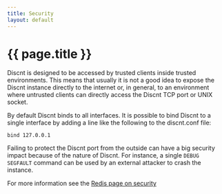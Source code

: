 ```yaml
---
title: Security
layout: default
---
```


{{ page.title }}
===

Discnt is designed to be accessed by trusted clients inside trusted environments. This means that usually it is not a good idea to expose the Discnt instance directly to the internet or, in general, to an environment where untrusted clients can directly access the Discnt TCP port or UNIX socket.

By default Discnt binds to all interfaces. It is possible to bind Discnt to a single interface by adding a line like the following to the discnt.conf file:

```
bind 127.0.0.1
```

Failing to protect the Discnt port from the outside can have a big security impact because of the nature of Discnt. For instance, a single `DEBUG SEGFAULT` command can be used by an external attacker to crash the instance.

For more information see the [Redis page on security](http://redis.io/topics/security)

